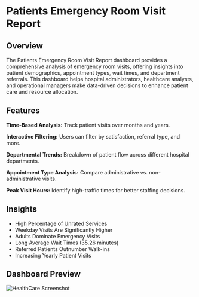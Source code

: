 # Patients Emergency Room Visit Report

## Overview

The Patients Emergency Room Visit Report dashboard provides a comprehensive analysis of emergency room visits, offering insights into patient demographics, appointment types, wait times, and department referrals. This dashboard helps hospital administrators, healthcare analysts, and operational managers make data-driven decisions to enhance patient care and resource allocation.

## Features

**Time-Based Analysis:** Track patient visits over months and years.

**Interactive Filtering:** Users can filter by satisfaction, referral type, and more.

**Departmental Trends:** Breakdown of patient flow across different hospital departments.

**Appointment Type Analysis:** Compare administrative vs. non-administrative visits.

**Peak Visit Hours:** Identify high-traffic times for better staffing decisions.

## Insights

- High Percentage of Unrated Services
- Weekday Visits Are Significantly Higher
- Adults Dominate Emergency Visits
- Long Average Wait Times (35.26 minutes)
- Referred Patients Outnumber Walk-ins
- Increasing Yearly Patient Visits

## Dashboard Preview

![HealthCare Screenshot](https://github.com/user-attachments/assets/25b62d08-8c2e-4d3f-ba83-fc8dde819175)

